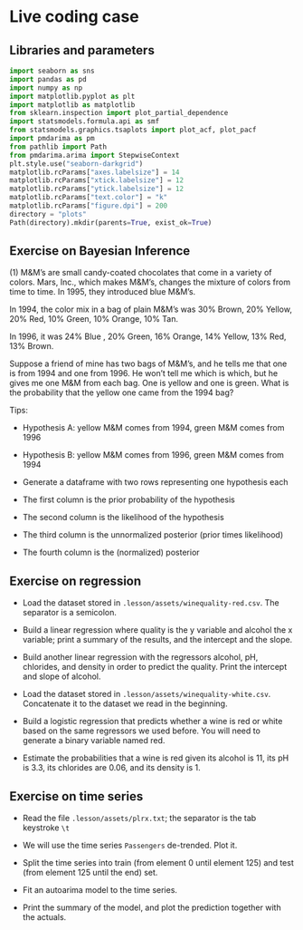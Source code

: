 # Live coding case

## Libraries and parameters

```python
import seaborn as sns
import pandas as pd
import numpy as np
import matplotlib.pyplot as plt
import matplotlib as matplotlib
from sklearn.inspection import plot_partial_dependence
import statsmodels.formula.api as smf
from statsmodels.graphics.tsaplots import plot_acf, plot_pacf
import pmdarima as pm
from pathlib import Path
from pmdarima.arima import StepwiseContext
plt.style.use("seaborn-darkgrid")
matplotlib.rcParams["axes.labelsize"] = 14
matplotlib.rcParams["xtick.labelsize"] = 12
matplotlib.rcParams["ytick.labelsize"] = 12
matplotlib.rcParams["text.color"] = "k"
matplotlib.rcParams["figure.dpi"] = 200
directory = "plots"
Path(directory).mkdir(parents=True, exist_ok=True)
```
## Exercise on Bayesian Inference

(1) M&M’s are small candy-coated chocolates that come in a variety of colors. Mars, Inc., which makes M&M’s, changes the mixture of colors from time to time. In 1995, they introduced blue M&M’s.

In 1994, the color mix in a bag of plain M&M’s was 30% Brown, 20% Yellow, 20% Red, 10% Green, 10% Orange, 10% Tan.

In 1996, it was 24% Blue , 20% Green, 16% Orange, 14% Yellow, 13% Red, 13% Brown.

Suppose a friend of mine has two bags of M&M’s, and he tells me that one is from 1994 and one from 1996. He won’t tell me which is which, but he gives me one M&M from each bag. One is yellow and one is green. What is the probability that the yellow one came from the 1994 bag?

Tips:

* Hypothesis A: yellow M&M comes from 1994, green M&M comes from 1996
 
* Hypothesis B: yellow M&M comes from 1996, green M&M comes from 1994

* Generate a dataframe with two rows representing one hypothesis each

* The first column is the prior probability of the hypothesis

* The second column is the likelihood of the hypothesis

* The third column is the unnormalized posterior (prior times likelihood)

* The fourth column is the (normalized) posterior

## Exercise on regression

* Load the dataset stored in `.lesson/assets/winequality-red.csv`. The separator is a semicolon.

* Build a linear regression where quality is the y variable and alcohol the x variable; print a summary of the results, and the intercept and the slope.

* Build another linear regression with the regressors alcohol, pH, chlorides, and density in order to predict the quality. Print the intercept and slope of alcohol.

* Load the dataset stored in `.lesson/assets/winequality-white.csv`. Concatenate it to the dataset we read in the beginning.

* Build a logistic regression that predicts whether a wine is red or white based on the same regressors we used before. You will need to generate a binary variable named red.

* Estimate the probabilities that a wine is red given its alcohol is 11, its pH is 3.3, its chlorides are 0.06, and its density is 1.

## Exercise on time series

* Read the file `.lesson/assets/plrx.txt`; the separator is the tab keystroke `\t`

* We will use the time series `Passengers` de-trended. Plot it.

* Split the time series into train (from element 0 until element 125) and test (from element 125 until the end) set.

* Fit an autoarima model to the time series.

* Print the summary of the model, and plot the prediction together with the actuals.